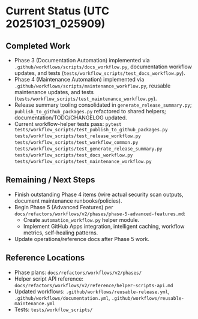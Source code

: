 # Current Status (UTC 20251031_025909)

## Completed Work

- Phase 3 (Documentation Automation) implemented via `.github/workflows/scripts/docs_workflow.py`, documentation workflow updates, and tests (`tests/workflow_scripts/test_docs_workflow.py`).
- Phase 4 (Maintenance Automation) implemented via `.github/workflows/scripts/maintenance_workflow.py`, reusable maintenance updates, and tests (`tests/workflow_scripts/test_maintenance_workflow.py`).
- Release summary tooling consolidated in `generate_release_summary.py`; `publish_to_github_packages.py` refactored to shared helpers; documentation/TODO/CHANGELOG updated.
- Current workflow-helper tests pass:
  `pytest tests/workflow_scripts/test_publish_to_github_packages.py`
  `tests/workflow_scripts/test_release_workflow.py`
  `tests/workflow_scripts/test_workflow_common.py`
  `tests/workflow_scripts/test_generate_release_summary.py`
  `tests/workflow_scripts/test_docs_workflow.py`
  `tests/workflow_scripts/test_maintenance_workflow.py`

## Remaining / Next Steps

- Finish outstanding Phase 4 items (wire actual security scan outputs, document maintenance runbooks/policies).
- Begin Phase 5 (Advanced Features) per `docs/refactors/workflows/v2/phases/phase-5-advanced-features.md`:
  - Create `automation_workflow.py` helper module.
  - Implement GitHub Apps integration, intelligent caching, workflow metrics, self-healing patterns.
- Update operations/reference docs after Phase 5 work.

## Reference Locations

- Phase plans: `docs/refactors/workflows/v2/phases/`
- Helper script API reference: `docs/refactors/workflows/v2/reference/helper-scripts-api.md`
- Updated workflows: `.github/workflows/reusable-release.yml`, `.github/workflows/documentation.yml`, `.github/workflows/reusable-maintenance.yml`
- Tests: `tests/workflow_scripts/`
